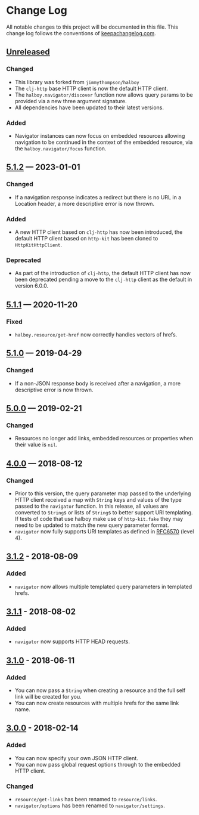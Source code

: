 # Change Log

All notable changes to this project will be documented in this file. This
change log follows the conventions of
[keepachangelog.com](http://keepachangelog.com/).

## [Unreleased]

### Changed

- This library was forked from `jimmythompson/halboy`
- The `clj-http` base HTTP client is now the default HTTP client.
- The `halboy.navigator/discover` function now allows query params to be
  provided via a new three argument signature.
- All dependencies have been updated to their latest versions.

### Added

- Navigator instances can now focus on embedded resources allowing navigation to
  be continued in the context of the embedded resource, via the
  `halboy.navigator/focus` function.

## [5.1.2] — 2023-01-01

### Changed

- If a navigation response indicates a redirect but there is no URL in a
  Location header, a more descriptive error is now thrown.

### Added

- A new HTTP client based on `clj-http` has now been introduced, the default
  HTTP client based on `http-kit` has been cloned to `HttpKitHttpClient`.

### Deprecated

- As part of the introduction of `clj-http`, the default HTTP client has now
  been deprecated pending a move to the `clj-http` client as the default in
  version 6.0.0.

## [5.1.1] — 2020-11-20

### Fixed

- `halboy.resource/get-href` now correctly handles vectors of hrefs.

## [5.1.0] — 2019-04-29

### Changed

- If a non-JSON response body is received after a navigation, a more descriptive
  error is now thrown.

## [5.0.0] — 2019-02-21

### Changed

- Resources no longer add links, embedded resources or properties when their
  value is `nil`.

## [4.0.0] — 2018-08-12

### Changed

- Prior to this version, the query parameter map passed to the underlying HTTP
  client received a map with `String` keys and values of the type passed to the
  `navigator` function. In this release, all values are converted to `String`s
  or lists of `String`s to better support URI templating. If tests of code that
  use halboy make use of `http-kit.fake` they may need to be updated to match
  the new query parameter format.
- `navigator` now fully supports URI templates as defined in
  [RFC6570](https://tools.ietf.org/html/rfc6570) (level 4).

## [3.1.2] - 2018-08-09

### Added

- `navigator` now allows multiple templated query parameters in templated hrefs.

## [3.1.1] - 2018-08-02

### Added

- `navigator` now supports HTTP HEAD requests.

## [3.1.0] - 2018-06-11

### Added

- You can now pass a `String` when creating a resource and the full self link
  will be created for you.
- You can now create resources with multiple hrefs for the same link name.

## [3.0.0] - 2018-02-14

### Added

- You can now specify your own JSON HTTP client.
- You can now pass global request options through to the embedded HTTP client.

### Changed

- `resource/get-links` has been renamed to `resource/links`.
- `navigator/options` has been renamed to `navigator/settings`.

[3.0.0]: https://github.com/logicblocks/halboy/compare/3.0.0...3.0.0

[3.1.0]: https://github.com/logicblocks/halboy/compare/3.0.0...3.1.0

[3.1.1]: https://github.com/logicblocks/halboy/compare/3.1.0...3.1.1

[3.1.2]: https://github.com/logicblocks/halboy/compare/3.1.1...3.1.2

[4.0.0]: https://github.com/logicblocks/halboy/compare/3.1.2...4.0.0

[5.0.0]: https://github.com/logicblocks/halboy/compare/4.0.0...5.0.0

[5.1.0]: https://github.com/logicblocks/halboy/compare/5.0.0...5.1.0

[5.1.1]: https://github.com/logicblocks/halboy/compare/5.1.0...5.1.1

[5.1.2]: https://github.com/logicblocks/halboy/compare/5.1.1...5.1.2

[Unreleased]: https://github.com/logicblocks/halboy/compare/5.1.2...HEAD
